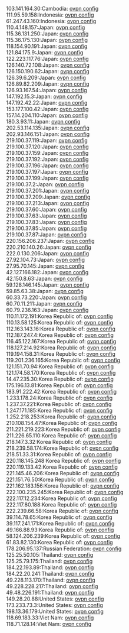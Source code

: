 103.141.164.30:Cambodia: [ovpn config](vpn/103_141_164_30.ovpn)  
111.95.59.158:Indonesia: [ovpn config](vpn/111_95_59_158.ovpn)  
61.247.43.160:Indonesia: [ovpn config](vpn/61_247_43_160.ovpn)  
110.4.148.157:Japan: [ovpn config](vpn/110_4_148_157.ovpn)  
115.36.131.250:Japan: [ovpn config](vpn/115_36_131_250.ovpn)  
115.36.175.130:Japan: [ovpn config](vpn/115_36_175_130.ovpn)  
118.154.90.191:Japan: [ovpn config](vpn/118_154_90_191.ovpn)  
121.84.175.9:Japan: [ovpn config](vpn/121_84_175_9.ovpn)  
122.223.117.76:Japan: [ovpn config](vpn/122_223_117_76.ovpn)  
126.140.72.108:Japan: [ovpn config](vpn/126_140_72_108.ovpn)  
126.150.190.62:Japan: [ovpn config](vpn/126_150_190_62.ovpn)  
126.39.6.209:Japan: [ovpn config](vpn/126_39_6_209.ovpn)  
126.89.82.209:Japan: [ovpn config](vpn/126_89_82_209.ovpn)  
126.93.167.54:Japan: [ovpn config](vpn/126_93_167_54.ovpn)  
147.192.15.3:Japan: [ovpn config](vpn/147_192_15_3.ovpn)  
147.192.42.22:Japan: [ovpn config](vpn/147_192_42_22.ovpn)  
153.177.100.42:Japan: [ovpn config](vpn/153_177_100_42.ovpn)  
157.14.204.110:Japan: [ovpn config](vpn/157_14_204_110.ovpn)  
180.3.93.11:Japan: [ovpn config](vpn/180_3_93_11.ovpn)  
202.53.114.135:Japan: [ovpn config](vpn/202_53_114_135.ovpn)  
202.93.146.151:Japan: [ovpn config](vpn/202_93_146_151.ovpn)  
219.100.37.119:Japan: [ovpn config](vpn/219_100_37_119.ovpn)  
219.100.37.120:Japan: [ovpn config](vpn/219_100_37_120.ovpn)  
219.100.37.159:Japan: [ovpn config](vpn/219_100_37_159.ovpn)  
219.100.37.192:Japan: [ovpn config](vpn/219_100_37_192.ovpn)  
219.100.37.196:Japan: [ovpn config](vpn/219_100_37_196.ovpn)  
219.100.37.197:Japan: [ovpn config](vpn/219_100_37_197.ovpn)  
219.100.37.199:Japan: [ovpn config](vpn/219_100_37_199.ovpn)  
219.100.37.2:Japan: [ovpn config](vpn/219_100_37_2.ovpn)  
219.100.37.201:Japan: [ovpn config](vpn/219_100_37_201.ovpn)  
219.100.37.209:Japan: [ovpn config](vpn/219_100_37_209.ovpn)  
219.100.37.213:Japan: [ovpn config](vpn/219_100_37_213.ovpn)  
219.100.37.60:Japan: [ovpn config](vpn/219_100_37_60.ovpn)  
219.100.37.63:Japan: [ovpn config](vpn/219_100_37_63.ovpn)  
219.100.37.83:Japan: [ovpn config](vpn/219_100_37_83.ovpn)  
219.100.37.85:Japan: [ovpn config](vpn/219_100_37_85.ovpn)  
219.100.37.87:Japan: [ovpn config](vpn/219_100_37_87.ovpn)  
220.156.206.237:Japan: [ovpn config](vpn/220_156_206_237.ovpn)  
220.210.140.26:Japan: [ovpn config](vpn/220_210_140_26.ovpn)  
222.0.130.206:Japan: [ovpn config](vpn/222_0_130_206.ovpn)  
27.92.104.73:Japan: [ovpn config](vpn/27_92_104_73.ovpn)  
27.95.70.145:Japan: [ovpn config](vpn/27_95_70_145.ovpn)  
42.127.166.182:Japan: [ovpn config](vpn/42_127_166_182.ovpn)  
42.150.8.63:Japan: [ovpn config](vpn/42_150_8_63.ovpn)  
59.128.146.145:Japan: [ovpn config](vpn/59_128_146_145.ovpn)  
59.85.63.38:Japan: [ovpn config](vpn/59_85_63_38.ovpn)  
60.33.73.220:Japan: [ovpn config](vpn/60_33_73_220.ovpn)  
60.70.11.211:Japan: [ovpn config](vpn/60_70_11_211.ovpn)  
60.79.236.163:Japan: [ovpn config](vpn/60_79_236_163.ovpn)  
110.11.172.191:Korea Republic of: [ovpn config](vpn/110_11_172_191.ovpn)  
110.13.58.125:Korea Republic of: [ovpn config](vpn/110_13_58_125.ovpn)  
112.163.143.16:Korea Republic of: [ovpn config](vpn/112_163_143_16.ovpn)  
112.187.247.4:Korea Republic of: [ovpn config](vpn/112_187_247_4.ovpn)  
116.45.122.167:Korea Republic of: [ovpn config](vpn/116_45_122_167.ovpn)  
118.127.214.92:Korea Republic of: [ovpn config](vpn/118_127_214_92.ovpn)  
119.194.158.31:Korea Republic of: [ovpn config](vpn/119_194_158_31.ovpn)  
119.201.236.165:Korea Republic of: [ovpn config](vpn/119_201_236_165.ovpn)  
121.151.70.94:Korea Republic of: [ovpn config](vpn/121_151_70_94.ovpn)  
121.174.58.170:Korea Republic of: [ovpn config](vpn/121_174_58_170.ovpn)  
14.47.235.30:Korea Republic of: [ovpn config](vpn/14_47_235_30.ovpn)  
175.196.13.81:Korea Republic of: [ovpn config](vpn/175_196_13_81.ovpn)  
183.91.222.42:Korea Republic of: [ovpn config](vpn/183_91_222_42.ovpn)  
1.233.178.24:Korea Republic of: [ovpn config](vpn/1_233_178_24.ovpn)  
1.237.37.221:Korea Republic of: [ovpn config](vpn/1_237_37_221.ovpn)  
1.247.171.185:Korea Republic of: [ovpn config](vpn/1_247_171_185.ovpn)  
1.252.218.253:Korea Republic of: [ovpn config](vpn/1_252_218_253.ovpn)  
210.108.154.47:Korea Republic of: [ovpn config](vpn/210_108_154_47.ovpn)  
211.221.219.223:Korea Republic of: [ovpn config](vpn/211_221_219_223.ovpn)  
211.226.65.110:Korea Republic of: [ovpn config](vpn/211_226_65_110.ovpn)  
218.147.3.32:Korea Republic of: [ovpn config](vpn/218_147_3_32.ovpn)  
218.239.58.174:Korea Republic of: [ovpn config](vpn/218_239_58_174.ovpn)  
218.51.33.31:Korea Republic of: [ovpn config](vpn/218_51_33_31.ovpn)  
220.118.145.248:Korea Republic of: [ovpn config](vpn/220_118_145_248.ovpn)  
220.119.133.42:Korea Republic of: [ovpn config](vpn/220_119_133_42.ovpn)  
221.145.46.206:Korea Republic of: [ovpn config](vpn/221_145_46_206.ovpn)  
221.151.76.50:Korea Republic of: [ovpn config](vpn/221_151_76_50.ovpn)  
221.162.183.156:Korea Republic of: [ovpn config](vpn/221_162_183_156.ovpn)  
222.100.235.245:Korea Republic of: [ovpn config](vpn/222_100_235_245.ovpn)  
222.117.12.234:Korea Republic of: [ovpn config](vpn/222_117_12_234.ovpn)  
222.117.80.188:Korea Republic of: [ovpn config](vpn/222_117_80_188.ovpn)  
222.239.66.58:Korea Republic of: [ovpn config](vpn/222_239_66_58.ovpn)  
39.114.78.65:Korea Republic of: [ovpn config](vpn/39_114_78_65.ovpn)  
39.117.241.171:Korea Republic of: [ovpn config](vpn/39_117_241_171.ovpn)  
49.166.88.93:Korea Republic of: [ovpn config](vpn/49_166_88_93.ovpn)  
58.124.206.239:Korea Republic of: [ovpn config](vpn/58_124_206_239.ovpn)  
61.83.82.130:Korea Republic of: [ovpn config](vpn/61_83_82_130.ovpn)  
178.206.95.137:Russian Federation: [ovpn config](vpn/178_206_95_137.ovpn)  
125.25.50.105:Thailand: [ovpn config](vpn/125_25_50_105.ovpn)  
125.25.79.175:Thailand: [ovpn config](vpn/125_25_79_175.ovpn)  
184.22.193.89:Thailand: [ovpn config](vpn/184_22_193_89.ovpn)  
184.22.20.241:Thailand: [ovpn config](vpn/184_22_20_241.ovpn)  
49.228.113.170:Thailand: [ovpn config](vpn/49_228_113_170.ovpn)  
49.228.228.217:Thailand: [ovpn config](vpn/49_228_228_217.ovpn)  
49.48.226.191:Thailand: [ovpn config](vpn/49_48_226_191.ovpn)  
149.28.20.88:United States: [ovpn config](vpn/149_28_20_88.ovpn)  
173.233.73.3:United States: [ovpn config](vpn/173_233_73_3.ovpn)  
198.13.36.179:United States: [ovpn config](vpn/198_13_36_179.ovpn)  
118.69.183.33:Viet Nam: [ovpn config](vpn/118_69_183_33.ovpn)  
118.71.128.14:Viet Nam: [ovpn config](vpn/118_71_128_14.ovpn)  
